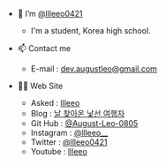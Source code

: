 - 👋 I’m [@llleeo0421](https://github.com/llleeo0421)
  - I'm a student, Korea high school.

- 📫 Contact me
  - E-mail : dev.augustleo@gmail.com

- 🧑‍💻 Web Site
  - Asked : [llleeo](https://asked.kr/llleeo)
  - Blog : [날 찾아온 낯선 여행자](https://llleeo0421.tistory.com)
  - Git Hub : [@August-Leo-0805](https://github.com/August-Leo-0805)
  - Instagram : [@llleeo__](https://instagram.com/llleeo__)
  - Twitter : [@llleeo0421](https://twitter.com/llleeo0421)
  - Youtube : [llleeo](https://www.youtube.com/channel/UCoHALWM5iYLzsrytWGbNCxg)
